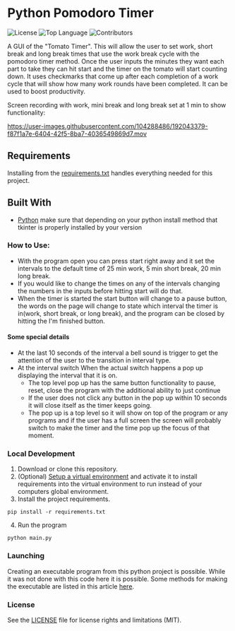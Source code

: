 # Python Pomodoro Timer

![License](https://img.shields.io/github/license/bbland1/pomodoro-timer-python?style=plastic)
![Top Language](https://img.shields.io/github/languages/top/bbland1/pomodoro-timer-python?style=plastic)
![Contributors](https://img.shields.io/github/contributors-anon/bbland1/pomodoro-timer-python?style=plastic)

A GUI of the "Tomato Timer". This will allow the user to set work, short break and long break times that use the work break cycle with the pomodoro timer method. Once the user inputs the minutes they want each part to take they can hit start and the timer on the tomato will start counting down. It uses checkmarks that come up after each completion of a work cycle that will show how many work rounds have been completed. It can be used to boost productivity.


Screen recording with work, mini break and long break set at 1 min to show functionality:








https://user-images.githubusercontent.com/104288486/192043379-f87f1a7e-6404-42f5-8ba7-4036549869d7.mov





## Requirements

Installing from the [requirements.txt](./requirements.txt) handles everything needed for this project.

## Built With

* [Python](https://www.python.org) make sure that depending on your python install method that tkinter is properly installed by your version


### How to Use:
* With the program open you can press start right away and it set the intervals to the default time of 25 min work, 5 min short break, 20 min long break.
* If you would like to change the times on any of the intervals changing the numbers in the inputs before hitting start will do that.
* When the timer is started the start button will change to a pause button, the words on the page will change to state which interval the timer is in(work, short break, or long break), and the program can be closed by hitting the I'm finished button.

#### Some special details
* At the last 10 seconds of the interval a bell sound is trigger to get the attention of the user to the transition in interval type.
* At the interval switch When the actual switch happens a pop up displaying the interval that it is on.
  - The top level pop up has the same button functionality to pause, reset, close the program with the additional ability to just continue
  - If the user does not click any button in the pop up within 10 seconds it will close itself as the timer keeps going.
  - The pop up is a top level so it will show on top of the program or any programs and if the user has a full screen the screen will probably switch to make the timer and the time pop up the focus of that moment. 

### Local Development
1. Download or clone this repository.
2. (Optional) [Setup a virtual environment](https://docs.python.org/3/tutorial/venv.html#creating-virtual-environments) and activate it to install requirements into the virtual environment to run instead of your computers global environment.
3. Install the project requirements.
```shell 
pip install -r requirements.txt
```
4. Run the program
```shell
python main.py
```

### Launching
Creating an executable program from this python project is possible. While it was not done with this code here it is possible. Some methods for making the executable are listed in this article [here](https://towardsdatascience.com/how-to-easily-convert-a-python-script-to-an-executable-file-exe-4966e253c7e9).

### License
See the [LICENSE](./LICENSE) file for license rights and limitations (MIT).


